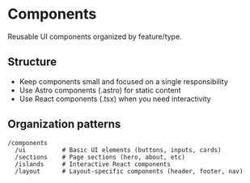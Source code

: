 # Components

Reusable UI components organized by feature/type.

## Structure
- Keep components small and focused on a single responsibility
- Use Astro components (.astro) for static content
- Use React components (.tsx) when you need interactivity

## Organization patterns
```
/components
  /ui          # Basic UI elements (buttons, inputs, cards)
  /sections    # Page sections (hero, about, etc)
  /islands     # Interactive React components
  /layout      # Layout-specific components (header, footer, nav)
```

